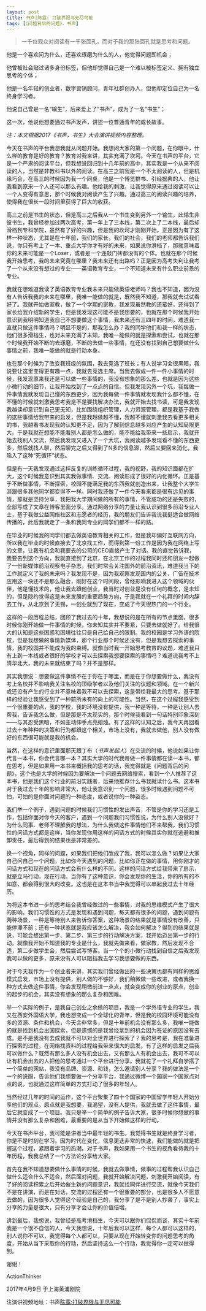```yaml
---
layout: post
title: 书声|陈露: 打破界限与无尽可能
tags: [《问题背后的问题》，书声]
---
```


> 一千位观众对阅读有一千张面孔，而对于我的那张面孔就是思考和问题。

他是一个喜欢问为什么，还喜欢琢磨为什么的人，他觉得问题即机会；

他曾被社会贴过诸多身份标签，但他却觉得自己是一个难以被标签定义、拥有独立思考的个体；

他是一名年轻的创业者，数字营销顾问，青年社群创办人，但他却定位自己为一名终身学习者。

他说自己曾是一名“输生”，后来爱上了“书声”，成为了一名“书生”；

这一次，他说他想要通过书声发声，讲述一位普通青年的成长故事。


*注：本文根据2017《书声，书生》大会演讲视频内容整理。* 
    
今天在书声的平台我想我就从问题开始。我想问大家的第一个问题，在你眼中，什么样的教育是好的教育？教育对我来讲，其实充满了坎坷。今天在书声的平台，它是一个严肃的阅读平台，但我想说回归到十几年前的高中，其实我是一个从来不阅读的人，当然是非教科书以外的阅读。在高三之前我是一个不太阅读的人，但是机缘巧合，在高三的时候因为我一个同桌，他是一个博览群书、引经据典的人，他让我看到原来一个人还可以那么有趣。他给我的刺激，让我觉得原来通过阅读可以让一个人变得有意思，那个时候我对阅读产生了兴趣。通过高三的阅读兴趣的培养，使得我在很长一段时间里获得了巨大的收获。

高三之前是书生的状态，但是高三之后我从一个书生变到另外一个输生，此输生非彼书生，我曾经参加过两次高考，第一年上了三本线，第二次上了二本线，最后却滑档到专科学院，虽然有了好的兴趣，但是我的坎坷才刚刚开始，正是因为有了这样一种状态，尤其是在十年前，我们的家长，我们的社会，我们的老师都告诉我们说，你只有考上了一本、重点大学你才有好的未来，如果说你滑档了，那就意味着你的未来可能是一个Loser，或者是一个连敲门砖都没有的个体。也就在那个时候我开始思考，我的未来究竟在哪里？我未来还有出路吗？正是因为高考失利让我考了一个从来没有想过的专业——英语教育专业，一个不知道未来有什么职业前景的专业。

我就在想难道我读了英语教育专业我未来只能做英语老师吗？我也不知道，因为没有人告诉我我的未来在哪里，我唯一能做的就是，既然我不知道，那我就去试试看好了。我就开始做家教，做了一个学期的家教，我发现虽然教的还蛮好，还得到了家长给我介绍新的学生，但是我发现这可能不是我想要的，也就在那个时候我开始意识到我明明知道我自己不想要做这个事情，我未来还有三四年的时间，难道我一直就只做这件事情吗？明显不是的，那我怎么办？我的同学他们和我一样的状态，他们很多滑档生，也对未来充满了未知，我唯一能做的就是探索和尝试，也就在那个时候我开始不断的去琢磨，不断的去做一些事情，在还没有找到自己想要做什么事情之前，我唯一能做的就是行动本身。

也在那个时候为了改变我班级的氛围，我去竞选了班长；有人说学习会很黑暗，我说要让这里变得更有趣一点，我就去竞选主席。当我去做成一件一件小事情的时候，我发现原来我还是可以做一些事情的，我没有想象的那么差。也就是因为这些小微行动的细节，让我开始找到了一点点的自信。但我发现另外一个坑，我每做一件事情我就发现自己懂的东西更少，因为我每做一件事情就发现我什么都不懂，在不懂的时候就刺激我思考我是不是要找解决办法，我就开始去找书读，可是我发现我越读却意识到自己更无知，比如围绕组织管理，人力资源管理，都是我基于我做的这些事情给我带来的启发，但是我越做越不懂，我越不懂就刺激我去看更多相关的书，我越看书发现我的认知更不足，因为了解到信息越多对应产生的认知局限更大。于是我就在想能不能看别人都是怎么做的，能不能给我带来一些启示，我就开始去找别人交流，然后我发现又进入了一个大坑，我阅读越多发现看不懂的东西更多，然后就找人聊，然后聊完之后又得到了N多的信息源，然后又要回来消化，我陷入了这种“死循环”状态。

但是有一天我发现通过这样反复的训练循环过程，我的视野，我的知识面都在扩大，这个时候我意识到其实我做事情、交流、阅读形成了很好的内化循环。正是基于不断做事情，不断探索，校园不能满足我的东西我就创造出来，让我整个大学生涯跟很多其他同学都变得不一样。同时我还做了一件今天看来都是很有远见的事情，那就是坚持分享，我把我大学期间做的所有的事情，不管成功的还是失败的，全部写成了文章在博客里面分享。通过网络分享的力量让我认识到很多前沿专业人士，基于我做公益网络社区和志愿者的经历，我的朋友们告诉我说我挺适合做网络传播的，此后我就走了一条和我同专业的同学们都不一样的路。

在毕业的时候我的同学们都去做英语教育相关的工作，但是我却偏好互联网方向，所以我在毕业的时候直接去了北京找工作，而得到第一份工作是因为我在网络上写的文章，让我有机会和我要去的公司的CEO直接产生了对话。我的直觉告诉我，我要去到这个方向，我就直接到了北京，在北京工作的过程我同时还和朋友一起做了一份新媒体前沿观察电子杂志，我们时常会关注国外的前沿资讯，难道我当下的工作就定义了我的未来吗？我发现不是，因为我观察发现国内的公关、广告在技术应用这一块还不是那么融合，刚好在这个时间段，曾经影响我进入这个领域的伙伴，他是懂技术的，他让我去跟他创业，我当时对创业是没有任何的概念，是未知的，但是隐约觉得这是未来发展的重要趋势方向，于是我就在一个礼拜的时间内辞去工作，从北京到了无锡，一创业就到了现在，变成了今天很热门的一个行业。

这样的一段历程总结，回顾了我过去的十年，我想说的是在所有的节点里面，很多时候你刚开始做一件事情的时候，你未知其实并不要紧，只要去做就好了。给我很大的认知是这些困惑和困境往往只是自己给自己的限制。我的校园是学习外语的院校，但是我想做的事情新媒体，那个行业那个时候还没有，但是我想去探索的事情，我的校园并不能成为我的束缚。就像当时我一开始思考教育的议题，难道我只有上到一本线或者很好的学校才可以去探索我想要探索的事情吗？难道说我考不上清华北大，我的未来就结束了吗？并不是那样。

其实我想说：想要做这件事情不在于你在于哪里，而是在于你想要做什么，我没有考上名校并不影响我关注名校的顶级学者以及他们关注的议题和领域。在一个新兴或还没有产生的行业并不意味着我不可以去探索，这是带给我最大的思考。基于那样的经验让我感受到了一种前所未有的向上的可能性。当然，在这个过程我感受到一个很重要的点，我的学校，我的环境没有提供，我一种是等待，一种是让别人去帮我，告诉我怎么做，但是那是不太现实的，那个时候我看到一句话特别印象深刻——与其忍受黑暗，不如主动伸手点亮蜡烛。有了这样的认知之后，我今天再回看过去十年种种的决策和行为都跟这个相关，市场上没有，我就去做他，别人没有做好的东西很可能就是我的机会。

当然，在这样的意识里面那天跟丁布（*书声发起人*）在交流的时候，他说如果让你代言一本书，你会代言哪一本？其实大学的时代我每做一件事情都在读一本书，都在思考，但是如果用一本书来概括我的思考的话，我觉得就是《问题背后的问题》，这个也是大学的时候因为要解决一个问题去网络搜索，看到一个人推荐了这本书，他是我们这个行业的前沿实践者，后来他推荐什么书我就读什么书。这本书对于我过去十年的影响非常大，他让我意识到一个问题，很多时候遇到问题不可怕，可怕的是你面对问题的一种态度，或者说你的一种姿态。
    
我们举一个例子，遇到问题的时候我们习惯性的发出声音，不管是你的学习还是工作，包括你面对你今天的客户，遇到一个问题我们习惯性说，为什么别人没做好？为什么同事、老师不理解我的想法，为什么我做这件事情他们不来帮我，我们习惯性的问话方式都是这样，当你发现你用这样的问话方式的时候其实你就在逃避和推卸责任，最后得到的结果也是非常差的。
    
换一个视角，同样的问题，如果我们把他们改成了我，我可以怎么做？如果让大家自己问自己一个问题，比如你今天遇到的问题，比如你正在做的事情，用你刚才的问话方式和现在的问话方式会有什么样的不同。这样的问话方式给我带来了启示，就是立马行动，现在行动。当你有了这种意识，你会发现你的生活，你的所有的不如意，都会得到很大的改变。这也是在这本书当中我觉得可以串起我过去十年经历。

为将这本书进一步的思考结合我曾经做过的一些事情，对我的思维模式产生了很大的影响。我们习惯性的方式是发现和遇到问题，每天都有很多的问题，遇到问题有两种场景，一种是等待别人来告诉你答案，这种场景的结果就是事情没有改善，只能停滞不前；还有一种状态就是我应该怎么解决，我会如何解决？得到的结果就是说，可能会想出第一步、第二步、第三步的行动解决方案，我开始迈出第一步的行动。就像我开始不知道我的专业是什么，我就先做来看，做家教，然后发现不合适，第二步做学生会，然后尝试写博客。当一个个的小微行动找到自信之后我发现我可以做的更多，原来没有人可以阻挡我去学习我想要做的东西。
    
对于今天我作为一个创业者来讲，其实我们曾经做出的一些决策也都有同样的思维模式启发，市场上没有提供，别人做的不够好，我们稍微做一些改进，或者我换一种方式去做这件事情，你会发现稍微前进一点点，就会变成你的创业的原点，创业的起步的机会，其实没有想象的那么复杂和困难。
    
举一个实际的例子，是我自己创业之余做的项目，我是一个学外语专业的学生，我又在西安外国语大学，我也想变成一个全球化的青年，但是我的校园环境可能没有多的资源、条件和机会，今天会非常多，但是十年前机会没有那么多，我唯一能做的就是找到机会出国探索，但是遗憾的是我曾经拿到的机会因为签证的原因没有去成。是不是我没有去成我就不可以对全世界进行探索了？我的思考是，我在准备进行探索的过程，在网络找资料的过程给我带来很大的启发。有了这样的启发之后我可以做什么？既然有那么多人没有机会出去，又有那么人有机会出去，我可不可以让有机会出去的人把他的思考通过一个平台进行分享。我就花了一个礼拜自学搭了一个简单的网站，我没有品牌、资源、和钱，怎么邀请别人分享？我的做法是一个一个的说服，告诉他们我想要做一个分享平台，我通过微博一个国家一个国家点对点的说，也就通过这样简单的方式打动了很多的年轻人。
    
当然经过几年的时间的运作，这个平台聚集了四十个国家的中国留学年轻人开始分享他们的观点。原点就是我想要，我渴望，没有人提供，我就去做了这件事情，最后它就变成了一个项目。我只是举一个简单的例子告诉大家，很多时候你想做的事情并没有那么复杂和困难，最重要的是从当下开始做这样的行动。

今天在书声平台，我可能是讲者当中最年轻的书生。我觉得书生就是终身学习者，你是不是时刻在学习。因为时代在变化，信息更迭非常的快速，我们能做的就是把握这个过程，紧跟着学习的热潮。对于书声，我如果用一个书生的视角看待我的十年历程，我我总结了一个方法论分享给大家。

首先在我不知道想要做什么事情的时候，我就去做事情，做事的过程帮我认识自己做什么适合什么不适合，然后面对问题，我就开始解决问题，刺激我开始阅读，有了好的阅读积累之后开始催生新的问题意识，我就找同伴进行交流，就像今天我们不是在讲演，而是在对话，交流的过程还有一个很重要的部分，也是很多人不愿意去做的，因为很多人觉得这个经验是自己的，我分享了是不是别人抄袭了，事实上分享的力量是很大，只有分享才会让你的价值倍增。
    
讲到最后，我想说，我曾经是高考滑档生，今天可以跟你们侃侃而谈，其实十年前我是一个很不自信的人，今天我想说，十年后我可以这样，每个人都可以这样的，别人说你不可以，我觉得每个人都可以，只要从现在开始转变你的问题思考的角度，开始从当下采取你的行动，然后坚持这么一个行动，我觉得你一定可以做得到。

谢谢！

ActionThinker

2017年4月9日
于上海黄浦剧院


注演讲视频地址：书声[陈露:打破界限与无尽可能](https://v.qq.com/x/page/o0527r33o35.html)



